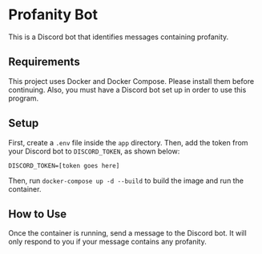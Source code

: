# Profanity Bot
This is a Discord bot that identifies messages containing profanity.

## Requirements
This project uses Docker and Docker Compose. Please install them before continuing. Also, you must have a Discord bot set up in order to use this program.

## Setup
First, create a ```.env``` file inside the ```app``` directory. Then, add the token from your Discord bot to ```DISCORD_TOKEN```, as shown below:
```
DISCORD_TOKEN=[token goes here]
```

Then, run ```docker-compose up -d --build``` to build the image and run the container.

## How to Use
Once the container is running, send a message to the Discord bot. It will only respond to you if your message contains any profanity.
